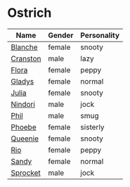 # Ostrich

|Name|Gender|Personality|
|---|---|---|
|[Blanche](github.com/lindsaygelle/animalcrossing/villager/ostrich/blanche)|female|snooty|
|[Cranston](github.com/lindsaygelle/animalcrossing/villager/ostrich/cranston)|male|lazy|
|[Flora](github.com/lindsaygelle/animalcrossing/villager/ostrich/flora)|female|peppy|
|[Gladys](github.com/lindsaygelle/animalcrossing/villager/ostrich/gladys)|female|normal|
|[Julia](github.com/lindsaygelle/animalcrossing/villager/ostrich/julia)|female|snooty|
|[Nindori](github.com/lindsaygelle/animalcrossing/villager/ostrich/nindori)|male|jock|
|[Phil](github.com/lindsaygelle/animalcrossing/villager/ostrich/phil)|male|smug|
|[Phoebe](github.com/lindsaygelle/animalcrossing/villager/ostrich/phoebe)|female|sisterly|
|[Queenie](github.com/lindsaygelle/animalcrossing/villager/ostrich/queenie)|female|snooty|
|[Rio](github.com/lindsaygelle/animalcrossing/villager/ostrich/rio)|female|peppy|
|[Sandy](github.com/lindsaygelle/animalcrossing/villager/ostrich/sandy)|female|normal|
|[Sprocket](github.com/lindsaygelle/animalcrossing/villager/ostrich/sprocket)|male|jock|
